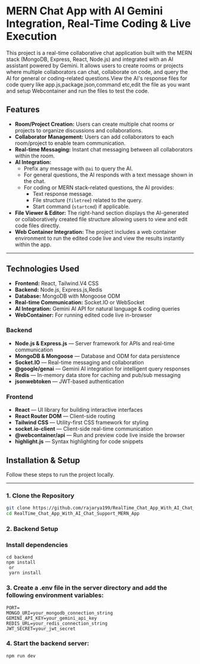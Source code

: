 # MERN Chat App with AI Gemini Integration, Real-Time Coding & Live Execution

This project is a real-time collaborative chat application built with the MERN stack (MongoDB, Express, React, Node.js) and integrated with an AI assistant powered by Gemini. It allows users to create rooms or projects where multiple collaborators can chat, collaborate on code, and query the AI for general or coding-related questions.View the AI's response files for code query like app.js,package.json,command etc,edit the file as you want and setup Webcontainer and run the files to test the code.

## Features

- **Room/Project Creation:** Users can create multiple chat rooms or projects to organize discussions and collaborations.
- **Collaborator Management:** Users can add collaborators to each room/project to enable team communication.
- **Real-time Messaging:** Instant chat messaging between all collaborators within the room.
- **AI Integration:**
  - Prefix any message with `@ai` to query the AI.
  - For general questions, the AI responds with a text message shown in the chat.
  - For coding or MERN stack-related questions, the AI provides:
    - Text response message.
    - File structure (`filetree`) related to the query.
    - Start command (`startcmd`) if applicable.
- **File Viewer & Editor:** The right-hand section displays the AI-generated or collaboratively created file structure allowing users to view and edit code files directly.
- **Web Container Integration:** The project includes a web container environment to run the edited code live and view the results instantly within the app.

---

## Technologies Used

- **Frontend:** React, Tailwind.V4 CSS
- **Backend:** Node.js, Express.js,Redis
- **Database:** MongoDB with Mongoose ODM
- **Real-time Communication:** Socket.IO or WebSocket
- **AI Integration:** Gemini AI API for natural language & coding queries
- **WebContainer:** For running edited code live in-browser

### Backend
- **Node.js & Express.js** — Server framework for APIs and real-time communication
- **MongoDB & Mongoose** — Database and ODM for data persistence
- **Socket.IO** — Real-time messaging and collaboration
- **@google/genai** — Gemini AI integration for intelligent query responses
-  **Redis** — In-memory data store for caching and pub/sub messaging
- **jsonwebtoken** — JWT-based authentication


### Frontend
- **React** — UI library for building interactive interfaces
- **React Router DOM** — Client-side routing
- **Tailwind CSS** — Utility-first CSS framework for styling
- **socket.io-client** — Client-side real-time communication
- **@webcontainer/api** — Run and preview code live inside the browser
- **highlight.js** — Syntax highlighting for code snippets

## Installation & Setup

Follow these steps to run the project locally.

---

### 1. Clone the Repository
```bash
git clone https://github.com/rajarya199/RealTime_Chat_App_With_AI_Chat_Support_MERN_App.git
cd RealTime_Chat_App_With_AI_Chat_Support_MERN_App
```
### 2. Backend Setup
### Install dependencies
```
cd backend
npm install
 or
 yarn install
```
### 3. Create a .env file in the server directory and add the following environment variables:
```
PORT=
MONGO_URI=your_mongodb_connection_string
GEMINI_API_KEY=your_gemini_api_key
REDIS_URL=your_redis_connection_string
JWT_SECRET=your_jwt_secret
```
### 4. Start the backend server:
```
npm run dev
```



